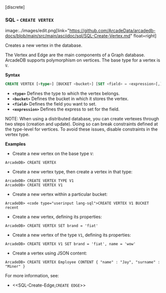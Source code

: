 
[discrete]
### SQL - `CREATE VERTEX` 
image:../images/edit.png[link="https://github.com/ArcadeData/arcadedb-docs/blob/main/src/main/asciidoc/sql/SQL-Create-Vertex.md" float=right]

Creates a new vertex in the database.

The Vertex and Edge are the main components of a Graph database.  ArcadeDB supports polymorphism on vertices.  The base type for a vertex is `V`.


**Syntax**

```sql
CREATE VERTEX [<type>] [BUCKET <bucket>] [SET <field> = <expression>[,]*]
```

- **`<type>`** Defines the type to which the vertex belongs.
- **`<bucket>`** Defines the bucket in which it stores the vertex.
- **`<field>`** Defines the field you want to set.
- **`<expression>`** Defines the express to set for the field.

NOTE: When using a distributed database, you can create vertexes through two steps (creation and update).  Doing so can break constraints defined at the type-level for vertices.  To avoid these issues, disable constraints in the vertex type.

**Examples**

- Create a new vertex on the base type `V`:

```
ArcadeDB> CREATE VERTEX
```

- Create a new vertex type, then create a vertex in that type:

```
ArcadeDB> CREATE VERTEX TYPE V1
ArcadeDB> CREATE VERTEX V1
```

- Create a new vertex within a particular bucket:

```
ArcadeDB> <code type="userinput lang-sql">CREATE VERTEX V1 BUCKET recent
```

- Create a new vertex, defining its properties:

```
ArcadeDB> CREATE VERTEX SET brand = 'fiat'
```

- Create a new vertex of the type `V1`, defining its properties:

```
ArcadeDB> CREATE VERTEX V1 SET brand = 'fiat', name = 'wow'
```

- Create a vertex using JSON content:

```
ArcadeDB> CREATE VERTEX Employee CONTENT { "name" : "Jay", "surname" : "Miner" }
```

For more information, see:

- <<SQL-Create-Edge,`CREATE EDGE`>>
